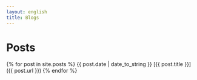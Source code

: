 ```yaml
---
layout: english
title: Blogs
---
```

# Posts 
{% for post in site.posts %}
{{ post.date | date_to_string }} [{{ post.title }}]({{ post.url }})
{% endfor %}

